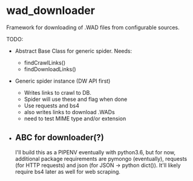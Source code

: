 # wad_downloader


Framework for downloading of .WAD files from configurable sources.


TODO:
 - Abstract Base Class for generic spider. Needs:
   - findCrawlLinks()
   - findDownloadLinks()
 
 - Generic spider instance (DW API first)
   - Writes links to crawl to DB.
   - Spider will use these and flag when done
   - Use requests and bs4
   - also writes links to download .WADs
   - need to test MIME type and/or extension
 
 - ABC for downloader(?)
   - 

   I'll build this as a PIPENV eventually with python3.6, but for now, additional package requirements are pymongo (eventually), requests (for HTTP requests) and json (for JSON -> python dict()). It'll likely require bs4 later as well for web scraping.